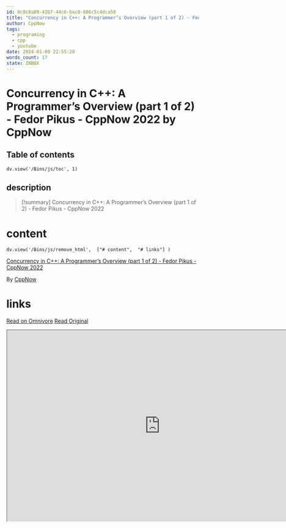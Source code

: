 ```yaml
---
id: 0c0c0a89-42b7-44c6-bac0-886c5c4dca58
title: "Concurrency in C++: A Programmer’s Overview (part 1 of 2) - Fedor Pikus - CppNow 2022"
author: CppNow
tags:
  - programing
  - cpp
  - youtube
date: 2024-01-09 22:55:20
words_count: 17
state: INBOX
---
```


# Concurrency in C++: A Programmer’s Overview (part 1 of 2) - Fedor Pikus - CppNow 2022 by CppNow
## Table of contents
```dataviewjs 
dv.view('/Bins/js/toc', 1) 
```


## description
>[!summary] 
> Concurrency in C++: A Programmer’s Overview (part 1 of 2) - Fedor Pikus - CppNow 2022


# content
```dataviewjs 
dv.view('/Bins/js/remove_html',  ["# content",  "# links"] ) 
```
[Concurrency in C++: A Programmer’s Overview (part 1 of 2) - Fedor Pikus - CppNow 2022](https://www.youtube.com/watch?v=ywJ4cq67-uc)

By [CppNow](https://www.youtube.com/@BoostCon)



# links
[Read on Omnivore](https://omnivore.app/me/https-www-youtube-com-watch-v-yw-j-4-cq-67-uc-18cf0021ea9)
[Read Original](https://www.youtube.com/watch?v=ywJ4cq67-uc)

<iframe src="https://www.youtube.com/watch?v=ywJ4cq67-uc"  width="800" height="500"></iframe>
